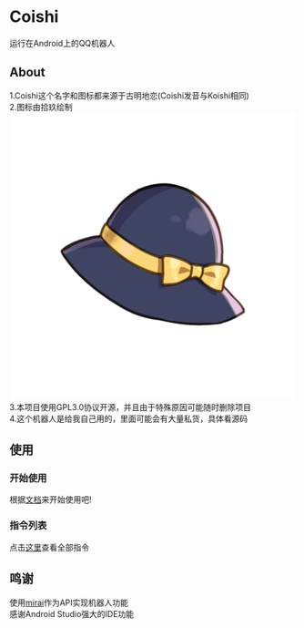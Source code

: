 # Coishi
运行在Android上的QQ机器人  
## About
1.Coishi这个名字和图标都来源于古明地恋(Coishi发音与Koishi相同)  
2.图标由拾玖绘制![Coishi](Coishi.png "Coishi,来自拾玖")  
3.本项目使用GPL3.0协议开源，并且由于特殊原因可能随时删除项目  
4.这个机器人是给我自己用的，里面可能会有大量私货，具体看源码  
## 使用
### 开始使用
根据[文档](https://github.com/TonyNomoney/Coishi/blob/main/docs/%E4%BD%BF%E7%94%A8%E6%96%B9%E6%B3%95.md)来开始使用吧!  
### 指令列表
点击[这里](https://github.com/TonyNomoney/Coishi/blob/main/docs/%E6%8C%87%E4%BB%A4%E5%88%97%E8%A1%A8.md)查看全部指令
## 鸣谢
使用[mirai](https://github.com/mamoe/mirai)作为API实现机器人功能  
感谢Android Studio强大的IDE功能  

